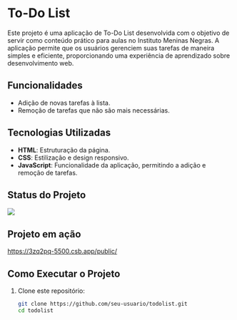 # To-Do List

Este projeto é uma aplicação de To-Do List desenvolvida com o objetivo de servir como conteúdo prático para aulas no Instituto Meninas Negras. A aplicação permite que os usuários gerenciem suas tarefas de maneira simples e eficiente, proporcionando uma experiência de aprendizado sobre desenvolvimento web.

## Funcionalidades

- Adição de novas tarefas à lista.
- Remoção de tarefas que não são mais necessárias.

## Tecnologias Utilizadas

- **HTML**: Estruturação da página.
- **CSS**: Estilização e design responsivo.
- **JavaScript**: Funcionalidade da aplicação, permitindo a adição e remoção de tarefas.

<h2>Status do Projeto</h2>
<p align="left">
<img loading="lazy" src="http://img.shields.io/static/v1?label=STATUS&message=%20DESENVOLVIDO&color=GREEN&style=for-the-badge"/>
</p>

## Projeto em ação
https://3zq2pq-5500.csb.app/public/


## Como Executar o Projeto

1. Clone este repositório:
   ```bash
   git clone https://github.com/seu-usuario/todolist.git
   cd todolist

